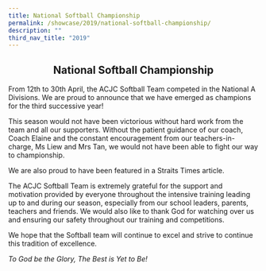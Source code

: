 ```yaml
---
title: National Softball Championship
permalink: /showcase/2019/national-softball-championship/
description: ""
third_nav_title: "2019"
---
```

## <center> National Softball Championship </center>

From 12th to 30th April, the ACJC Softball Team competed in the National A Divisions. We are proud to announce that we have emerged as champions for the third successive year!

This season would not have been victorious without hard work from the team and all our supporters. Without the patient guidance of our coach, Coach Elaine and the constant encouragement from our teachers-in-charge, Ms Liew and Mrs Tan, we would not have been able to fight our way to championship.

We are also proud to have been featured in a Straits Times article.

The ACJC Softball Team is extremely grateful for the support and motivation provided by everyone throughout the intensive training leading up to and during our season, especially from our school leaders, parents, teachers and friends. We would also like to thank God for watching over us and ensuring our safety throughout our training and competitions.

We hope that the Softball team will continue to excel and strive to continue this tradition of excellence.

_To God be the Glory, The Best is Yet to Be!_